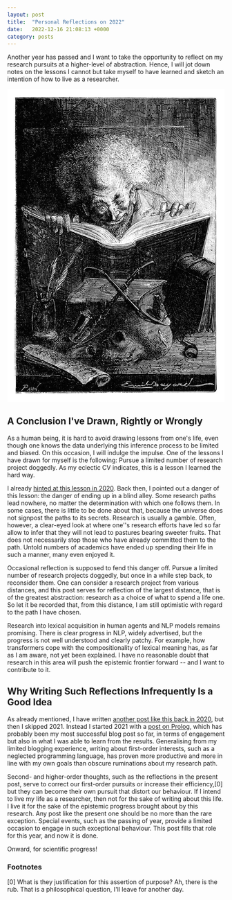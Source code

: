 ```yaml
---
layout: post
title:  "Personal Reflections on 2022"
date:   2022-12-16 21:08:13 +0000
category: posts
---
```



Another year has passed and I want to take the opportunity to reflect on my research pursuits at a higher-level of abstraction. Hence, I will jot down notes on the lessons I cannot but take myself to have learned and sketch an intention of how to live as a researcher.

![Picture of a reading man](/assets/images/reading.jpg)


## A Conclusion I've Drawn, Rightly or Wrongly

As a human being, it is hard to avoid drawing lessons from one's life, even though one knows the data underlying this inference process to be limited and biased. On this occasion, I will indulge the impulse. One of the lessons I have drawn for myself is the following: Pursue a limited number of research project doggedly. As my eclectic CV indicates, this is a lesson I learned the hard way.

I already [hinted at this lesson in 2020](/end-of-year/). Back then, I pointed out a danger of this lesson: the danger of ending up in a blind alley. Some research paths lead nowhere, no matter the determination with which one follows them. In some cases, there is little to be done about that, because the universe does not signpost the paths to its secrets. Research is usually a gamble. Often, however, a clear-eyed look at where one''s research efforts have led so far allow to infer that they will not lead to pastures bearing sweeter fruits. That does not necessarily stop those who have already committed them to the path. Untold numbers of academics have ended up spending their life in such a manner, many even enjoyed it.

Occasional reflection is supposed to fend this danger off. Pursue a limited number of research projects doggedly, but once in a while step back, to reconsider them. One can consider a research project from various distances, and this post serves for reflection of the largest distance, that is of the greatest abstraction: research as a choice of what to spend a life one. So let it be recorded that, from this distance, I am still optimistic with regard to the path I have chosen.

Research into lexical acquisition in human agents and NLP models remains promising. There is clear progress in NLP, widely advertised, but the progress is not well understood and clearly patchy. For example, how transformers cope with the compositionality of lexical meaning has, as far as I am aware, not yet been explained. I have no reasonable doubt that research in this area will push the epistemic frontier forward -- and I want to contribute to it.

 <!-- A further danger of the dogged pursuit is excessive self-denial. While following one interest to the exclusion of other might come natural to some, my interest tend to be manifold. Frustration in one project leads to me seek out another. But the research area of lexical acquisition in human agents and NLP models is vast. Many sub-projects can have their place in this larger area. As a compensation strategy, I try to direct my interests into this area in coordinate them.-->

## Why Writing Such Reflections Infrequently Is a Good Idea

As already mentioned, I have written [another post like this back in 2020](/end-of-year/), but then I skipped 2021. Instead I started 2021 with a [post on Prolog](/why-learn-prolog-in-2021/), which has probably been my most successful blog post so far, in terms of engagement but also in what I was able to learn from the results. Generalising from my limited blogging experience, writing about first-order interests, such as a neglected programming language, has proven more productive and more in line with my own goals than obscure ruminations about my research path.

Second- and higher-order thoughts, such as the reflections in the present post, serve to correct our first-order pursuits or increase their efficiency,[0] but they can become their own pursuit that distort our behaviour. If I intend to live my life as a researcher, then not for the sake of writing about this life. I live it for the sake of the epistemic progress brought about by this research. Any post like the present one should be no more than the rare exception. Special events, such as the passing of year, provide a limited occasion to engage in such exceptional behaviour. This post fills that role for this year, and now it is done.

Onward, for scientific progress!



### Footnotes

[0] What is they justification for this assertion of purpose? Ah, there is the rub. That is a philosophical question, I'll leave for another day.
